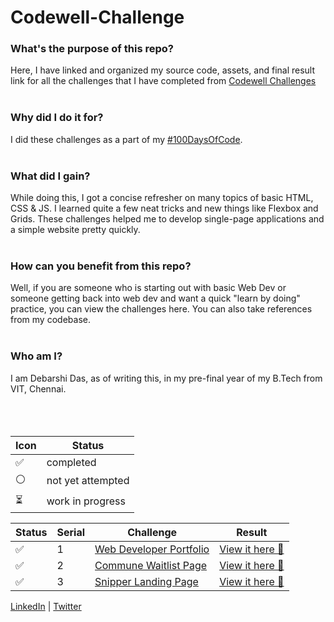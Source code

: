# Codewell-Challenge

### What's the purpose of this repo?  
Here, I have linked and organized my source code, assets, and final result link for all the challenges that I have completed from [Codewell Challenges](https://www.codewell.cc/challenges)<br><br>

### Why did I do it for?  
I did these challenges as a part of my [#100DaysOfCode](https://twitter.com/search?q=from%3A%20%40thedebarshidas%20%20%23100DaysOfCode&src=typed_query&f=top).<br><br>

### What did I gain?  
While doing this, I got a concise refresher on many topics of basic HTML, CSS & JS. I learned quite a few neat tricks and new things like Flexbox and Grids. These challenges helped me to develop single-page applications and a simple website pretty quickly.<br><br>

### How can you benefit from this repo?   
Well, if you are someone who is starting out with basic Web Dev or someone getting back into web dev and want a quick "learn by doing" practice, you can view the challenges here. You can also take references from my codebase.<br><br>

### Who am I?  
I am Debarshi Das, as of writing this, in my pre-final year of my B.Tech from VIT, Chennai.
<br><br><br><br> 
  

| Icon | Status |
---- | ----
✅ | completed
⚪ | not yet attempted
⏳ | work in progress

| Status | Serial | Challenge | Result |
---- | ---- | ---- | ---- 
✅ | 1 | [Web Developer Portfolio](https://www.codewell.cc/challenges/web-developer-portfolio--617d4897a383e41090a3e46f) | [View it here 📃](https://codewell-web-dev-portfolio.netlify.app) |
✅ | 2 | [Commune Waitlist Page](https://www.codewell.cc/challenges/commune-waitlist-page--608d9565747bad001532bd64) | [View it here 📃](https://codewell-commune-waitlistpage.netlify.app/) |
✅ | 3 | [Snipper Landing Page](https://www.codewell.cc/challenges/snipper-landing-page--608bbe67e0984a001540d79b) | [View it here 📃](https://snipper-landing-codewell.netlify.app/) |




[LinkedIn](https://www.linkedin.com/in/thedebarshidas/) | [Twitter](https://twitter.com/thedebarshidas)

